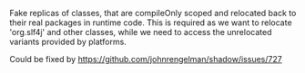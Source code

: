 Fake replicas of classes, that are compileOnly scoped and relocated back to their real packages in runtime code.
This is required as we want to relocate 'org.slf4j' and other classes, while we need to access the unrelocated variants provided by platforms.

Could be fixed by https://github.com/johnrengelman/shadow/issues/727